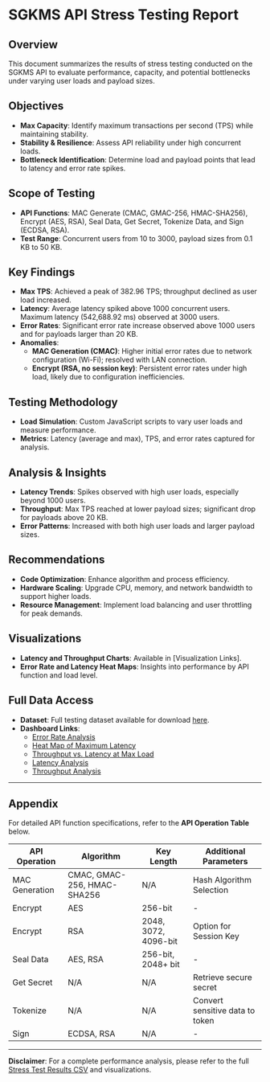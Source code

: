# SGKMS API Stress Testing Report

## Overview
This document summarizes the results of stress testing conducted on the SGKMS API to evaluate performance, capacity, and potential bottlenecks under varying user loads and payload sizes.

## Objectives
- **Max Capacity**: Identify maximum transactions per second (TPS) while maintaining stability.
- **Stability & Resilience**: Assess API reliability under high concurrent loads.
- **Bottleneck Identification**: Determine load and payload points that lead to latency and error rate spikes.

## Scope of Testing
- **API Functions**: MAC Generate (CMAC, GMAC-256, HMAC-SHA256), Encrypt (AES, RSA), Seal Data, Get Secret, Tokenize Data, and Sign (ECDSA, RSA).
- **Test Range**: Concurrent users from 10 to 3000, payload sizes from 0.1 KB to 50 KB.

## Key Findings
- **Max TPS**: Achieved a peak of 382.96 TPS; throughput declined as user load increased.
- **Latency**: Average latency spiked above 1000 concurrent users. Maximum latency (542,688.92 ms) observed at 3000 users.
- **Error Rates**: Significant error rate increase observed above 1000 users and for payloads larger than 20 KB.
- **Anomalies**:
  - **MAC Generation (CMAC)**: Higher initial error rates due to network configuration (Wi-Fi); resolved with LAN connection.
  - **Encrypt (RSA, no session key)**: Persistent error rates under high load, likely due to configuration inefficiencies.

## Testing Methodology
- **Load Simulation**: Custom JavaScript scripts to vary user loads and measure performance.
- **Metrics**: Latency (average and max), TPS, and error rates captured for analysis.

## Analysis & Insights
- **Latency Trends**: Spikes observed with high user loads, especially beyond 1000 users.
- **Throughput**: Max TPS reached at lower payload sizes; significant drop for payloads above 20 KB.
- **Error Patterns**: Increased with both high user loads and larger payload sizes.

## Recommendations
- **Code Optimization**: Enhance algorithm and process efficiency.
- **Hardware Scaling**: Upgrade CPU, memory, and network bandwidth to support higher loads.
- **Resource Management**: Implement load balancing and user throttling for peak demands.

## Visualizations
- **Latency and Throughput Charts**: Available in [Visualization Links].
- **Error Rate and Latency Heat Maps**: Insights into performance by API function and load level.

## Full Data Access
- **Dataset**: Full testing dataset available for download [here](#link-to-dataset).
- **Dashboard Links**:
  - [Error Rate Analysis](#link1)
  - [Heat Map of Maximum Latency](#link2)
  - [Throughput vs. Latency at Max Load](#link3)
  - [Latency Analysis](#link4)
  - [Throughput Analysis](#link5)

---

## Appendix
For detailed API function specifications, refer to the **API Operation Table** below.

| API Operation | Algorithm                | Key Length       | Additional Parameters            |
|---------------|--------------------------|------------------|----------------------------------|
| MAC Generation | CMAC, GMAC-256, HMAC-SHA256 | N/A              | Hash Algorithm Selection         |
| Encrypt       | AES                      | 256-bit          | -                                |
| Encrypt       | RSA                      | 2048, 3072, 4096-bit | Option for Session Key         |
| Seal Data     | AES, RSA                 | 256-bit, 2048+ bit | -                             |
| Get Secret    | N/A                      | N/A              | Retrieve secure secret          |
| Tokenize      | N/A                      | N/A              | Convert sensitive data to token |
| Sign          | ECDSA, RSA               | N/A              | -                                |

---

**Disclaimer**: For a complete performance analysis, please refer to the full [Stress Test Results CSV](#link-to-dataset) and visualizations.

